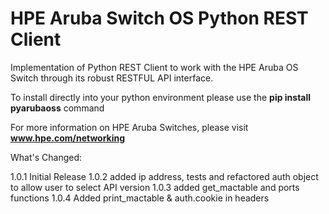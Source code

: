 # HPE Aruba Switch OS Python REST Client

Implementation of Python REST Client to work with the HPE Aruba OS Switch through its robust RESTFUL API interface.

To install directly into your python environment please use the **pip install pyarubaoss** command


For more information on HPE Aruba Switches, please visit **www.hpe.com/networking**


What's Changed:

1.0.1 Initial Release
1.0.2 added ip address, tests and refactored auth object to allow user to select API version
1.0.3 added get_mactable and ports functions
1.0.4 Added print_mactable & auth.cookie in headers
